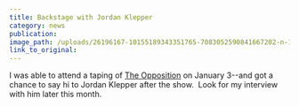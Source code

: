 ```yaml
---
title: Backstage with Jordan Klepper
category: news
publication:
image_path: /uploads/26196167-10155189343351765-7083052590841667202-n-1.jpg
link_to_original:
---
```



I was able to attend a taping of [The Opposition](http://www.cc.com/shows/the-opposition-with-jordan-klepper?xrs=sem_google_theopposition&amp;gclid=Cj0KCQiAnOzSBRDGARIsAL-mUB2nRPZCz8aOHkttCK0GoGZGRSRWgPwI2AZUKOtHOVDjQsh3auiRrTMaAvdBEALw_wcB) on January 3--and got a chance to say hi to Jordan Klepper after the show.&nbsp; Look for my interview with him later this month.&nbsp;
